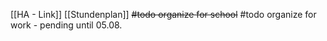 
[[HA - Link]]
[[Stundenplan]]
~~#todo organize for school~~
#todo organize for work - pending until 05.08.
